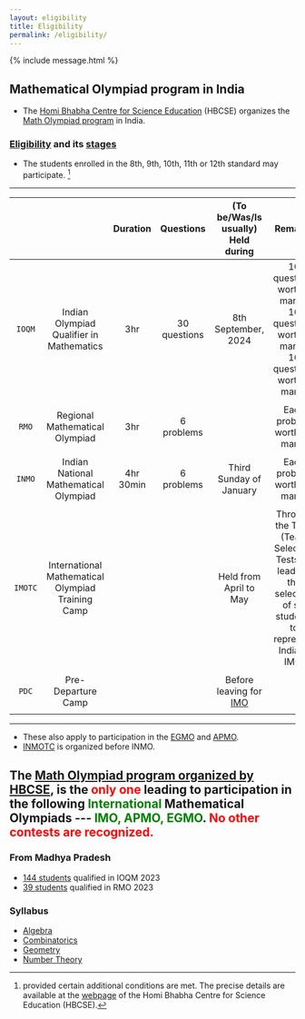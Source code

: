 ```yaml
---
layout: eligibility
title: Eligibility
permalink: /eligibility/
---
```


{% include message.html %}

## Mathematical Olympiad program in India

* The [Homi Bhabha Centre for Science Education](https://olympiads.hbcse.tifr.res.in/) (HBCSE) organizes the [Math Olympiad program](https://olympiads.hbcse.tifr.res.in/wp-content/uploads/2023/12/brochure-maths-Olympiad-2023-24.pdf) in India. 





### [Eligibility](https://olympiads.hbcse.tifr.res.in/how-to-participate/eligibility/mathematical-olympiad/) and its [stages](https://olympiads.hbcse.tifr.res.in/about-olympiads/stages/mathematical-olympiad/)
* The students enrolled in the 8th, 9th, 10th, 11th or 12th standard may participate. [^1]
  [^1]: provided certain additional conditions are met. The precise details are available at the [webpage](https://olympiads.hbcse.tifr.res.in/) of the Homi Bhabha Centre for Science Education (HBCSE).

<!--
* Indian Olympiad Qualifier in Mathematics (IOQM) is a three hour examination with 30 questions. 
* Regional Mathematical Olympiad (RMO) is a three-hour examination with six problems.
* Indian National Mathematical Olympiad (INMO), held on the third Sunday of January.
* International Mathematical Olympiad Training Camp (IMOTC), held from April to May. 
* Pre-Departure Camp (PDC) held before leaving for [IMO](https://www.imo-official.org/).
-->

-------

|  |  | Duration |   Questions  |   (To be/Was/Is usually) Held during    | Remarks |
| :---: | :---: | :---: | :---: | :---: | :---: |
|  `IOQM`   |  Indian Olympiad Qualifier in Mathematics   | 3hr    | 30 questions |   8th September, 2024        | 10 questions worth 2 marks, 10 questions worth 3 marks, 10 questions worth 5 marks |
|      |      |       |       |       |       |
|   `RMO`        |    Regional Mathematical Olympiad       |   3hr        |    6 problems       |           | Each problem worth 17 marks | 
|      |      |       |       |       |       |
|    `INMO`       |      Indian National Mathematical Olympiad     |   4hr  30min      |    6 problems       |    Third Sunday of January       | Each problem worth 17 marks | 
|      |      |       |       |       |       |
|     `IMOTC`      |      International Mathematical Olympiad Training Camp     |            |           |    Held from April to May       |  Through the TSTs (Team Selection Tests), it leads to the selection of six students to represent India at IMO.|
|      |      |       |       |       |       |
|    `PDC`       |      Pre-Departure Camp     |           |           |    Before leaving for [IMO](https://www.imo-official.org/)       |
|      |      |       |       |       |       |

-------


* These also apply to participation in the [EGMO](https://www.egmo.org/) and [APMO](https://www.apmo-official.org/).
* [INMOTC](https://olympiads.hbcse.tifr.res.in/faq/) is organized before INMO. 

## The [Math Olympiad program organized by HBCSE](https://olympiads.hbcse.tifr.res.in/wp-content/uploads/2023/12/brochure-maths-Olympiad-2023-24.pdf), is the <span style="color: red"> only one </span> leading to participation in the following <span style="color: green"> International </span> Mathematical Olympiads --- <span style="color: green"> IMO, APMO, EGMO</span>. <span style="color: red"> No other contests are recognized. </span>


### From Madhya Pradesh
* [144 students](https://www.mtai.org.in/ioqm-2023/) qualified in IOQM 2023
* [39 students](https://olympiads.hbcse.tifr.res.in/rmo-2023-results/) qualified in RMO 2023

### Syllabus
* [Algebra](https://jpsaha.github.io/MOTP/algebra/)
* [Combinatorics](https://jpsaha.github.io/MOTP/combinatorics/)
* [Geometry](https://jpsaha.github.io/MOTP/geometry/)
* [Number Theory](https://jpsaha.github.io/MOTP/numbertheory/)
